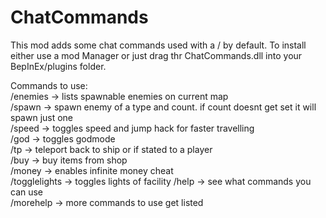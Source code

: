 # ChatCommands
This mod adds some chat commands used with a / by default.
To install either use a mod Manager or just drag thr ChatCommands.dll into your BepInEx/plugins folder.

Commands to use:  
/enemies -> lists spawnable enemies on current map  
/spawn <enemy> <count> -> spawn enemy of a type and count. if count doesnt get set it will spawn just one  
/speed -> toggles speed and jump hack for faster travelling  
/god -> toggles godmode  
/tp <playername> -> teleport back to ship or if  stated to a player  
/buy <item> <count> -> buy items from shop  
/money -> enables infinite money cheat  
/togglelights -> toggles lights of facility
/help -> see what commands you can use  
/morehelp -> more commands to use get listed  
